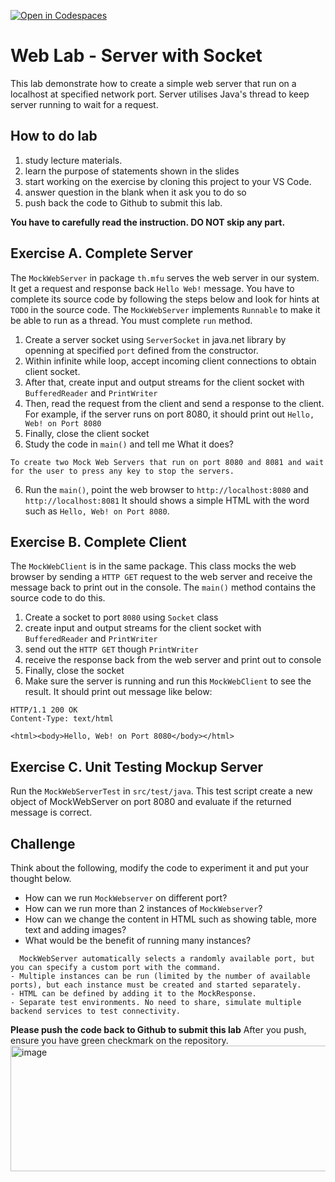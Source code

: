 [![Open in Codespaces](https://classroom.github.com/assets/launch-codespace-2972f46106e565e64193e422d61a12cf1da4916b45550586e14ef0a7c637dd04.svg)](https://classroom.github.com/open-in-codespaces?assignment_repo_id=20028237)
# Web Lab - Server with Socket
 This lab demonstrate how to create a simple web server that run on a localhost at specified network port. Server utilises Java's thread to keep server running to wait for a request.

 ## How to do lab
 1. study lecture materials.
 2. learn the purpose of statements shown in the slides
 3. start working on the exercise by cloning this project to your VS Code.
 4. answer question in the blank when it ask you to do so
 5. push back the code to Github to submit this lab.
 
**You have to carefully read the instruction. DO NOT skip any part.**

## Exercise A. Complete Server
The `MockWebServer` in package `th.mfu` serves the web server in our system. It get a request and response back `Hello Web!` message. You have to complete its source code by following the steps below and look for hints at `TODO` in the source code. The `MockWebServer` implements `Runnable` to make it be able to run as a thread. You must complete `run` method.
1. Create a server socket using `ServerSocket` in java.net library by openning at specified `port` defined from the constructor. 
2. Within infinite while loop,  accept incoming client connections to obtain client socket.
2. After that, create input and output streams for the client socket with `BufferedReader` and `PrintWriter`
3. Then, read the request from the client and send a response to the client. For example, if the server runs on port 8080, it should print out `Hello, Web! on Port 8080` 
4. Finally, close the client socket 
5. Study the code in `main()` and tell me What it does?
```
To create two Mock Web Servers that run on port 8080 and 8081 and wait for the user to press any key to stop the servers.
```
6. Run the `main()`, point the web browser to `http://localhost:8080` and `http://localhost:8081`
It should shows a simple HTML with the word such as  `Hello, Web! on Port 8080`.

## Exercise B. Complete Client
The `MockWebClient` is in the same package. This class mocks the web browser by sending a `HTTP GET` request to the web server and receive the message back to print out in the console. The `main()` method contains the source code to do this.
1. Create a socket to port `8080` using `Socket` class
2. create input and output streams for the client socket with `BufferedReader` and `PrintWriter`
3. send out the `HTTP GET` though `PrintWriter`
4. receive the response back from the web server and  print out to console
5. Finally, close the  socket 
6. Make sure the server is running and run this `MockWebClient` to see the result. It should print out message like below: 

```
HTTP/1.1 200 OK
Content-Type: text/html

<html><body>Hello, Web! on Port 8080</body></html>
```

## Exercise C. Unit Testing Mockup Server
Run the `MockWebServerTest` in `src/test/java`. This test script create a new object of MockWebServer on port 8080 and evaluate if the returned message is correct. 

## Challenge
Think about the following,  modify the code to experiment it and put your thought below.
- How can we run `MockWebserver` on different port? 
- How can we run more than 2 instances of  `MockWebserver`? 
- How can we change the content in HTML such as showing table, more text and adding images?
- What would be the benefit of running many instances?

```
  MockWebServer automatically selects a randomly available port, but you can specify a custom port with the command.
- Multiple instances can be run (limited by the number of available ports), but each instance must be created and started separately.
- HTML can be defined by adding it to the MockResponse.
- Separate test environments. No need to share, simulate multiple backend services to test connectivity.
```
**Please push the code back to Github to submit this lab**
After you push, ensure you have green checkmark on the repository.
<img width="692" height="201" alt="image" src="https://github.com/user-attachments/assets/0a4ab63d-7b6e-4711-90e7-b472bc11db2d" />

